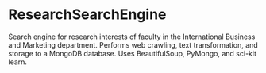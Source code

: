 # ResearchSearchEngine
Search engine for research interests of faculty in the International Business and Marketing department. Performs web crawling, text transformation, and storage to a MongoDB database. Uses BeautifulSoup, PyMongo, and sci-kit learn.

